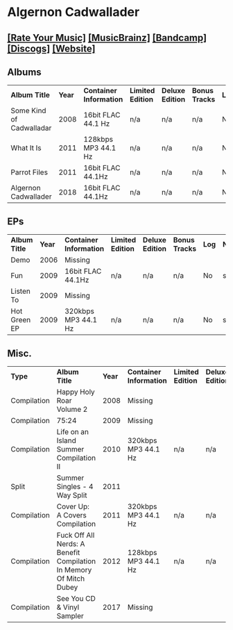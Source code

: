 # Algernon Cadwallader
## [[Rate Your Music]](https://rateyourmusic.com/artist/algernon-cadwallader) [[MusicBrainz]](https://musicbrainz.org/artist/47272420-4b41-43cb-a009-a349b9d87f42) [[Bandcamp]](https://algernoncadwallader.bandcamp.com/music) [[Discogs]](https://www.discogs.com/artist/1438351) [[Website]](https://www.algernoncadwallader.com/)

## Albums
<table>
    <tr>
        <td><strong>Album Title</strong></td>
        <td><strong>Year</strong></td>
        <td><strong>Container Information</strong></td>
        <td><strong>Limited Edition</strong></td>
        <td><strong>Deluxe Edition</strong></td>
        <td><strong>Bonus Tracks</strong></td>
        <td><strong>Log</strong></td>
        <td><strong>Notes</strong></td>
    </tr>
    <tr>
        <td>Some Kind of Cadwalladar</td>
        <td>2008</td>
        <td>16bit FLAC 44.1 Hz</td>
        <td>n/a</td>
        <td>n/a</td>
        <td>n/a</td>
        <td>No</td>
        <td>slsk</td>
    </tr>
    <tr>
        <td>What It Is</td>
        <td>2011</td>
        <td>128kbps MP3 44.1 Hz</td>
        <td>n/a</td>
        <td>n/a</td>
        <td>n/a</td>
        <td>No</td>
        <td>slsk</td>
    </tr>
    <tr>
        <td>Parrot Files</td>
        <td>2011</td>
        <td>16bit FLAC 44.1Hz</td>
        <td>n/a</td>
        <td>n/a</td>
        <td>n/a</td>
        <td>No</td>
        <td>slsk</td>
    </tr>
    <tr>
        <td>Algernon Cadwallader</td>
        <td>2018</td>
        <td>16bit FLAC 44.1Hz</td>
        <td>n/a</td>
        <td>n/a</td>
        <td>n/a</td>
        <td>No</td>
        <td>slsk</td>
    </tr>
</table>

## EPs
<table>
    <tr>
        <td><strong>Album Title</strong></td>
        <td><strong>Year</strong></td>
        <td><strong>Container Information</strong></td>
        <td><strong>Limited Edition</strong></td>
        <td><strong>Deluxe Edition</strong></td>
        <td><strong>Bonus Tracks</strong></td>
        <td><strong>Log</strong></td>
        <td><strong>Notes</strong></td>
    </tr>
    <tr>
        <td>Demo</td>
        <td>2006</td>
        <td>Missing</td>
        <td></td>
        <td></td>
        <td></td>
        <td></td>
        <td></td>
    </tr>
    <tr>
        <td>Fun</td>
        <td>2009</td>
        <td>16bit FLAC 44.1Hz</td>
        <td>n/a</td>
        <td>n/a</td>
        <td>n/a</td>
        <td>No</td>
        <td>slsk</td>
    </tr>
    <tr>
        <td>Listen To</td>
        <td>2009</td>
        <td>Missing</td>
        <td></td>
        <td></td>
        <td></td>
        <td></td>
        <td></td>
    </tr>
    <tr>
        <td>Hot Green EP</td>
        <td>2009</td>
        <td>320kbps MP3 44.1 Hz</td>
        <td>n/a</td>
        <td>n/a</td>
        <td>n/a</td>
        <td>No</td>
        <td>slsk</td>
    </tr>
</table>

## Misc.
<table>
    <tr>
        <td><strong>Type</strong></td>
        <td><strong>Album Title</strong></td>
        <td><strong>Year</strong></td>
        <td><strong>Container Information</strong></td>
        <td><strong>Limited Edition</strong></td>
        <td><strong>Deluxe Edition</strong></td>
        <td><strong>Bonus Tracks</strong></td>
        <td><strong>Log</strong></td>
        <td><strong>Notes</strong></td>
    </tr>
    <tr>
        <td>Compilation</td>
        <td>Happy Holy Roar Volume 2</td>
        <td>2008</td>
        <td>Missing</td>
        <td></td>
        <td></td>
        <td></td>
        <td></td>
        <td></td>
    </tr>
    <tr>
        <td>Compilation</td>
        <td>75:24</td>
        <td>2009</td>
        <td>Missing</td>
        <td></td>
        <td></td>
        <td></td>
        <td></td>
        <td></td>
    </tr>
    <tr>
        <td>Compilation</td>
        <td>Life on an Island Summer Compilation II</td>
        <td>2010</td>
        <td>320kbps MP3 44.1 Hz</td>
        <td>n/a</td>
        <td>n/a</td>
        <td>n/a</td>
        <td>No</td>
        <td>slsk</td>
    </tr>
    <tr>
        <td>Split</td>
        <td>Summer Singles - 4 Way Split</td>
        <td>2011</td>
        <td></td>
        <td></td>
        <td></td>
        <td></td>
        <td></td>
        <td></td>
    </tr>
    <tr>
        <td>Compilation</td>
        <td>Cover Up: A Covers Compilation</td>
        <td>2011</td>
        <td>320kbps MP3 44.1 Hz</td>
        <td>n/a</td>
        <td>n/a</td>
        <td>n/a</td>
        <td>No</td>
        <td>slsk</td>
    </tr>
    <tr>
        <td>Compilation</td>
        <td>Fuck Off All Nerds: A Benefit Compilation In Memory Of Mitch Dubey</td>
        <td>2012</td>
        <td>128kbps MP3 44.1 Hz</td>
        <td>n/a</td>
        <td>n/a</td>
        <td>n/a</td>
        <td>No</td>
        <td>slsk</td>
    </tr>
    <tr>
        <td>Compilation</td>
        <td>See You CD &amp; Vinyl Sampler</td>
        <td>2017</td>
        <td>Missing</td>
        <td></td>
        <td></td>
        <td></td>
        <td></td>
        <td></td>
    </tr>
</table>
